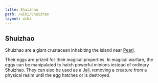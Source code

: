 ```yaml
---
title: Shuizhao
path: /wiki/Shuizhao
layout: wiki
---
```


## Shuizhao

Shuizhao are a giant crustacean inhabiting the island near
[Pearl](/wiki/Pearl "wikilink").

Their eggs are prized for their magical properties. In magical warfare,
the eggs can be manipulated to hatch powerful minions instead of
ordinary Shuizhao. They can also be used as a [Jail](/wiki/Jail "wikilink"),
removing a creature from a physical realm until the egg hatches or is
destroyed.
